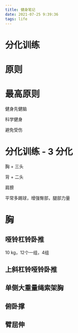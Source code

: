 ```yaml
---
title: 健身笔记
date: 2021-07-25 9:39:36
tags: life
---
```


# 分化训练

# 原则

# 最高原则

健身先健脑

科学健身

避免受伤

# 分化训练 - 3 分化

胸 + 三头

背 + 二头

肩膀

平常多踢球，增强臀部，腿部力量



# 胸

## 哑铃杠铃卧推

10 kg，12个一组，4组

## 上斜杠铃哑铃卧推

## 单侧大重量绳索架胸

## 俯卧撑

## 臂屈伸